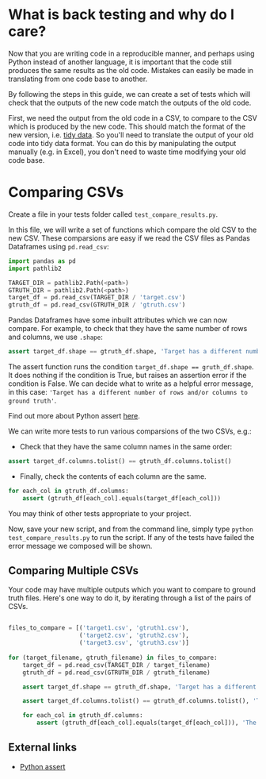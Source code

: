 # What is back testing and why do I care?

Now that you are writing code in a reproducible manner, and perhaps using Python instead of another language, it is important that the code still produces the same results as the old code. Mistakes can easily be made in translating from one code base to another.

By following the steps in this guide, we can create a set of tests which will check that the outputs of the new code match the outputs of the old code.

First, we need the output from the old code in a CSV, to compare to the CSV which is produced by the new code. This should match the format of the new version, i.e. [tidy data](development-approach/06_tidy-data.md). So you'll need to translate the output of your old code into tidy data format. You can do this by manipulating the output manually (e.g. in Excel), you don't need to waste time modifying your old code base.

# Comparing CSVs
Create a file in your tests folder called ```test_compare_results.py```.

In this file, we will write a set of functions which compare the old CSV to the new CSV. These comparsions are easy if we read the CSV files as Pandas Dataframes using ```pd.read_csv```:
```Python
import pandas as pd
import pathlib2

TARGET_DIR = pathlib2.Path(<path>)
GTRUTH_DIR = pathlib2.Path(<path>)
target_df = pd.read_csv(TARGET_DIR / 'target.csv')
gtruth_df = pd.read_csv(GTRUTH_DIR / 'gtruth.csv')
```

Pandas Dataframes have some inbuilt attributes which we can now compare. For example, to check that they have the same number of rows and columns, we use ```.shape```:

```Python
assert target_df.shape == gtruth_df.shape, 'Target has a different number of rows and/or columns to ground truth'
```

The assert function runs the condition ```target_df.shape == gruth_df.shape```. It does nothing if the condition is True, but raises an assertion error if the condition is False. We can decide what to write as a helpful error message, in this case: ```'Target has a different number of rows and/or columns to ground truth'```.

Find out more about Python assert [here](https://www.w3schools.com/python/ref_keyword_assert.asp).

We can write more tests to run various comparsions of the two CSVs, e.g.:

* Check that they have the same column names in the same order:
``` python
assert target_df.columns.tolist() == gtruth_df.columns.tolist()
```

* Finally, check the contents of each column are the same.
```Python
for each_col in gtruth_df.columns:
    assert (gtruth_df[each_col].equals(target_df[each_col]))
```
You may think of other tests appropriate to your project.

Now, save your new script, and from the command line, simply type ```python test_compare_results.py``` to run the script. If any of the tests have failed the error message we composed will be shown.


## Comparing Multiple CSVs
Your code may have multiple outputs which you want to compare to ground truth files.
Here's one way to do it, by iterating through a list of the pairs of CSVs.
```python

files_to_compare = [('target1.csv', 'gtruth1.csv'),
                    ('target2.csv', 'gtruth2.csv'),
                    ('target3.csv', 'gtruth3.csv')]
         
for (target_filename, gtruth_filename) in files_to_compare:
    target_df = pd.read_csv(TARGET_DIR / target_filename)
    gtruth_df = pd.read_csv(GTRUTH_DIR / gtruth_filename)

    assert target_df.shape == gtruth_df.shape, 'Target has a different number of rows and/or columns to ground truth'

    assert target_df.columns.tolist() == gtruth_df.columns.tolist(), 'Target has different column names to ground truth'

    for each_col in gtruth_df.columns:
        assert (gtruth_df[each_col].equals(target_df[each_col])), 'The contents of the columns are different'
```

## External links
* [Python assert](https://www.w3schools.com/python/ref_keyword_assert.asp)
